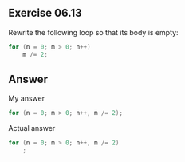 ## Exercise 06.13
Rewrite the following loop so that its body is empty:
```C
for (n = 0; m > 0; n++)
    m /= 2;
```

## Answer
My answer
```C
for (n = 0; m > 0; n++, m /= 2);
```

Actual answer
```C
for (n = 0; m > 0; n++, m /= 2)
    ;
```
